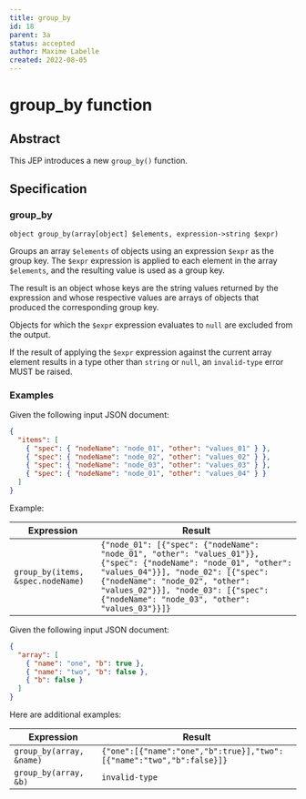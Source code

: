 ```yaml
---
title: group_by
id: 18
parent: 3a
status: accepted
author: Maxime Labelle
created: 2022-08-05
---
```


# group_by function

## Abstract

This JEP introduces a new `group_by()` function.

## Specification

### group_by

```
object group_by(array[object] $elements, expression->string $expr)
```

Groups an array `$elements` of objects using an expression `$expr` as the group
key. The `$expr` expression is applied to each element in the array `$elements`,
and the resulting value is used as a group key.

The result is an object whose keys are the string values returned by the
expression and whose respective values are arrays of objects that produced the
corresponding group key.

Objects for which the `$expr` expression evaluates to `null` are excluded from
the output.

If the result of applying the `$expr` expression against the current array
element results in a type other than `string` or `null`, an `invalid-type` error
MUST be raised.

### Examples

Given the following input JSON document:

```json
{
  "items": [
    { "spec": { "nodeName": "node_01", "other": "values_01" } },
    { "spec": { "nodeName": "node_02", "other": "values_02" } },
    { "spec": { "nodeName": "node_03", "other": "values_03" } },
    { "spec": { "nodeName": "node_01", "other": "values_04" } }
  ]
}
```

Example:

| Expression                        | Result                                                                                                                                                                                                                                                                        |
| --------------------------------- | ----------------------------------------------------------------------------------------------------------------------------------------------------------------------------------------------------------------------------------------------------------------------------- |
| `group_by(items, &spec.nodeName)` | `{"node_01": [{"spec": {"nodeName": "node_01", "other": "values_01"}}, {"spec": {"nodeName": "node_01", "other": "values_04"}}], "node_02": [{"spec": {"nodeName": "node_02", "other": "values_02"}}], "node_03": [{"spec": {"nodeName": "node_03", "other": "values_03"}}]}` |

Given the following input JSON document:

```json
{
  "array": [
    { "name": "one", "b": true },
    { "name": "two", "b": false },
    { "b": false }
  ]
}
```

Here are additional examples:

| Expression               | Result                                                               |
| ------------------------ | -------------------------------------------------------------------- |
| `group_by(array, &name)` | `{"one":[{"name":"one","b":true}],"two":[{"name":"two","b":false}]}` |
| `group_by(array, &b)`    | `invalid-type`                                                       |
